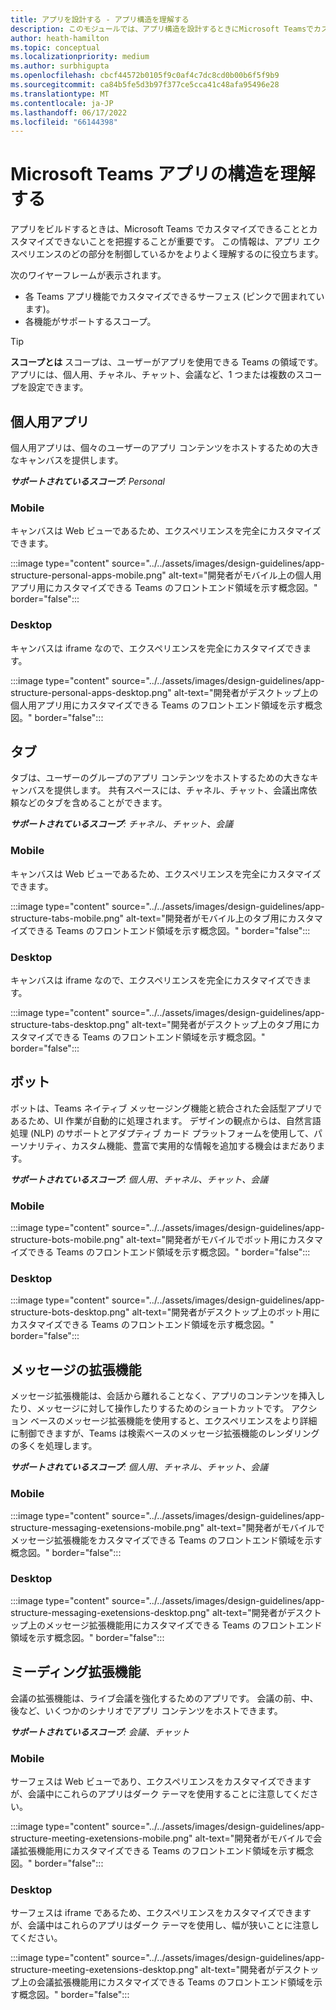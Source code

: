 ```yaml
---
title: アプリを設計する - アプリ構造を理解する
description: このモジュールでは、アプリ構造を設計するときにMicrosoft Teamsでカスタマイズできることとカスタマイズできないことについて説明します。
author: heath-hamilton
ms.topic: conceptual
ms.localizationpriority: medium
ms.author: surbhigupta
ms.openlocfilehash: cbcf44572b0105f9c0af4c7dc8cd0b00b6f5f9b9
ms.sourcegitcommit: ca84b5fe5d3b97f377ce5cca41c48afa95496e28
ms.translationtype: MT
ms.contentlocale: ja-JP
ms.lasthandoff: 06/17/2022
ms.locfileid: "66144398"
---
```

# <a name="understand-the-microsoft-teams-app-structure"></a>Microsoft Teams アプリの構造を理解する

アプリをビルドするときは、Microsoft Teams でカスタマイズできることとカスタマイズできないことを把握することが重要です。 この情報は、アプリ エクスペリエンスのどの部分を制御しているかをよりよく理解するのに役立ちます。

次のワイヤーフレームが表示されます。

* 各 Teams アプリ機能でカスタマイズできるサーフェス (ピンクで囲まれています)。
* 各機能がサポートするスコープ。

> [!TIP]
> **スコープとは** スコープは、ユーザーがアプリを使用できる Teams の領域です。 アプリには、個人用、チャネル、チャット、会議など、1 つまたは複数のスコープを設定できます。

## <a name="personal-apps"></a>個人用アプリ

個人用アプリは、個々のユーザーのアプリ コンテンツをホストするための大きなキャンバスを提供します。

***サポートされているスコープ**: Personal*

### <a name="mobile"></a>Mobile

キャンバスは Web ビューであるため、エクスペリエンスを完全にカスタマイズできます。

:::image type="content" source="../../assets/images/design-guidelines/app-structure-personal-apps-mobile.png" alt-text="開発者がモバイル上の個人用アプリ用にカスタマイズできる Teams のフロントエンド領域を示す概念図。" border="false":::

### <a name="desktop"></a>Desktop

キャンバスは iframe なので、エクスペリエンスを完全にカスタマイズできます。

:::image type="content" source="../../assets/images/design-guidelines/app-structure-personal-apps-desktop.png" alt-text="開発者がデスクトップ上の個人用アプリ用にカスタマイズできる Teams のフロントエンド領域を示す概念図。" border="false":::

## <a name="tabs"></a>タブ

タブは、ユーザーのグループのアプリ コンテンツをホストするための大きなキャンバスを提供します。 共有スペースには、チャネル、チャット、会議出席依頼などのタブを含めることができます。

***サポートされているスコープ**: チャネル、チャット、会議*

### <a name="mobile"></a>Mobile

キャンバスは Web ビューであるため、エクスペリエンスを完全にカスタマイズできます。

:::image type="content" source="../../assets/images/design-guidelines/app-structure-tabs-mobile.png" alt-text="開発者がモバイル上のタブ用にカスタマイズできる Teams のフロントエンド領域を示す概念図。" border="false":::

### <a name="desktop"></a>Desktop

キャンバスは iframe なので、エクスペリエンスを完全にカスタマイズできます。

:::image type="content" source="../../assets/images/design-guidelines/app-structure-tabs-desktop.png" alt-text="開発者がデスクトップ上のタブ用にカスタマイズできる Teams のフロントエンド領域を示す概念図。" border="false":::

## <a name="bots"></a>ボット

ボットは、Teams ネイティブ メッセージング機能と統合された会話型アプリであるため、UI 作業が自動的に処理されます。 デザインの観点からは、自然言語処理 (NLP) のサポートとアダプティブ カード プラットフォームを使用して、パーソナリティ、カスタム機能、豊富で実用的な情報を追加する機会はまだあります。

***サポートされているスコープ**: 個人用、チャネル、チャット、会議*

### <a name="mobile"></a>Mobile

:::image type="content" source="../../assets/images/design-guidelines/app-structure-bots-mobile.png" alt-text="開発者がモバイルでボット用にカスタマイズできる Teams のフロントエンド領域を示す概念図。" border="false":::

### <a name="desktop"></a>Desktop

:::image type="content" source="../../assets/images/design-guidelines/app-structure-bots-desktop.png" alt-text="開発者がデスクトップ上のボット用にカスタマイズできる Teams のフロントエンド領域を示す概念図。" border="false":::

## <a name="message-extensions"></a>メッセージの拡張機能

メッセージ拡張機能は、会話から離れることなく、アプリのコンテンツを挿入したり、メッセージに対して操作したりするためのショートカットです。 アクション ベースのメッセージ拡張機能を使用すると、エクスペリエンスをより詳細に制御できますが、Teams は検索ベースのメッセージ拡張機能のレンダリングの多くを処理します。

***サポートされているスコープ**: 個人用、チャネル、チャット、会議*

### <a name="mobile"></a>Mobile

:::image type="content" source="../../assets/images/design-guidelines/app-structure-messaging-exetensions-mobile.png" alt-text="開発者がモバイルでメッセージ拡張機能をカスタマイズできる Teams のフロントエンド領域を示す概念図。" border="false":::

### <a name="desktop"></a>Desktop

:::image type="content" source="../../assets/images/design-guidelines/app-structure-messaging-exetensions-desktop.png" alt-text="開発者がデスクトップ上のメッセージ拡張機能用にカスタマイズできる Teams のフロントエンド領域を示す概念図。" border="false":::

## <a name="meeting-extensions"></a>ミーディング拡張機能

会議の拡張機能は、ライブ会議を強化するためのアプリです。 会議の前、中、後など、いくつかのシナリオでアプリ コンテンツをホストできます。

***サポートされているスコープ**: 会議、チャット*

### <a name="mobile"></a>Mobile

サーフェスは Web ビューであり、エクスペリエンスをカスタマイズできますが、会議中にこれらのアプリはダーク テーマを使用することに注意してください。

:::image type="content" source="../../assets/images/design-guidelines/app-structure-meeting-exetensions-mobile.png" alt-text="開発者がモバイルで会議拡張機能用にカスタマイズできる Teams のフロントエンド領域を示す概念図。" border="false":::

### <a name="desktop"></a>Desktop

サーフェスは iframe であるため、エクスペリエンスをカスタマイズできますが、会議中はこれらのアプリはダーク テーマを使用し、幅が狭いことに注意してください。

:::image type="content" source="../../assets/images/design-guidelines/app-structure-meeting-exetensions-desktop.png" alt-text="開発者がデスクトップ上の会議拡張機能用にカスタマイズできる Teams のフロントエンド領域を示す概念図。" border="false":::
